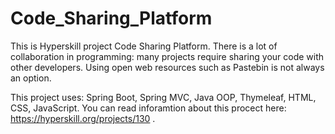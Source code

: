 # Code_Sharing_Platform
This is Hyperskill project Code Sharing Platform. 
There is a lot of collaboration in programming: many projects require sharing your code with other developers. Using open web resources such as Pastebin is not always an option. 

This project uses:
Spring Boot, Spring MVC, Java OOP, Thymeleaf, HTML, CSS, JavaScript. You can read inforamtion about this procect here: https://hyperskill.org/projects/130 .
